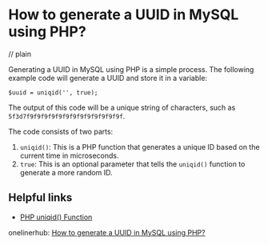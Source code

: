# How to generate a UUID in MySQL using PHP?
// plain

Generating a UUID in MySQL using PHP is a simple process. The following example code will generate a UUID and store it in a variable:
```
$uuid = uniqid('', true);
```
The output of this code will be a unique string of characters, such as `5f3d7f9f9f9f9f9f9f9f9f9f9f9f9f9f`.

The code consists of two parts:
1. `uniqid()`: This is a PHP function that generates a unique ID based on the current time in microseconds.
2. `true`: This is an optional parameter that tells the `uniqid()` function to generate a more random ID.

## Helpful links
- [PHP uniqid() Function](https://www.w3schools.com/php/func_misc_uniqid.asp)

onelinerhub: [How to generate a UUID in MySQL using PHP?](https://onelinerhub.com/php-mysql/how-to-generate-a-uuid-in-mysql-using-php)
